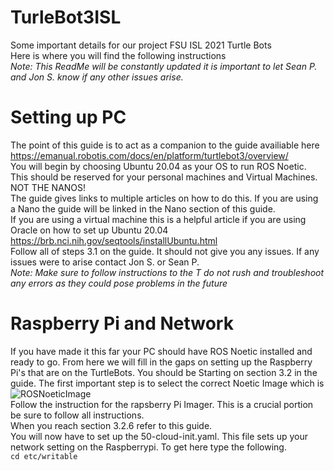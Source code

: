 # TurleBot3ISL
Some important details for our project FSU ISL 2021 Turtle Bots\
Here is where you will find the following instructions\
*Note: This ReadMe will be constantly updated it is important to let Sean P. and Jon S. know if any other issues arise.* <br />
# Setting up PC
The point of this guide is to act as a companion to the guide availiable here\
https://emanual.robotis.com/docs/en/platform/turtlebot3/overview/ <br />
You will begin by choosing Ubuntu 20.04 as your OS to run ROS Noetic. This should be reserved for your personal machines and Virtual Machines. NOT THE NANOS!<br /> 
The guide gives links to multiple articles on how to do this. If you are using a Nano the guide will be linked in the Nano section of this guide.<br />
If you are using a virtual machine this is a helpful article if you are using Oracle on how to set up Ubuntu 20.04 <br />
https://brb.nci.nih.gov/seqtools/installUbuntu.html <br />
Follow all of steps 3.1 on the guide. It should not give you any issues. If any issues were to arise contact Jon S. or Sean P. <br />
*Note: Make sure to follow instructions to the T do not rush and troubleshoot any errors as they could pose problems in the future* <br />
# Raspberry Pi and Network
If you have made it this far your PC should have ROS Noetic installed and ready to go. From here we will fill in the gaps on setting up the Raspberry Pi's that are on the TurtleBots. You should be Starting on section 3.2 in the guide. The first important step is to select the correct Noetic Image which is <br /> 
![ROSNoeticImage](https://user-images.githubusercontent.com/91296386/139104879-df30f7f0-7dbc-43e7-9ff0-6d19c122b124.PNG) <br />
Follow the instruction for the rapsberry Pi Imager. This is a crucial portion be sure to follow all instructions. <br />
When you reach section 3.2.6 refer to this guide. <br />
You will now have to set up the 50-cloud-init.yaml. This file sets up your network setting on the Raspberrypi. To get here type the following. <br />
```cd etc/writable ``` <br />
